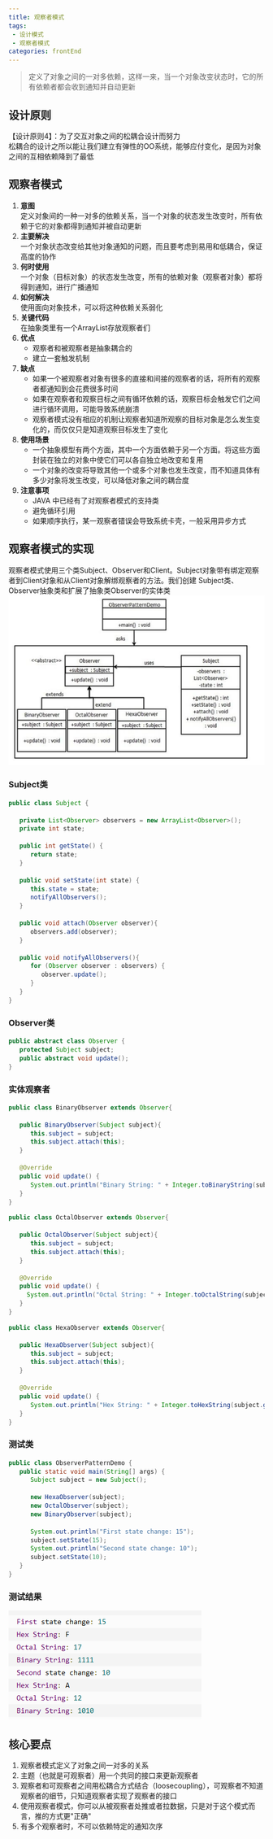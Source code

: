 ```yaml
---
title: 观察者模式
tags: 
 - 设计模式
 - 观察者模式
categories: frontEnd
---
```


>定义了对象之间的一对多依赖，这样一来，当一个对象改变状态时，它的所有依赖者都会收到通知并自动更新 

## 设计原则
【设计原则4】：为了交互对象之间的松耦合设计而努力  
松耦合的设计之所以能让我们建立有弹性的OO系统，能够应付变化，是因为对象之间的互相依赖降到了最低

## 观察者模式
1. **意图**  
定义对象间的一种一对多的依赖关系，当一个对象的状态发生改变时，所有依赖于它的对象都得到通知并被自动更新
2. **主要解决**  
一个对象状态改变给其他对象通知的问题，而且要考虑到易用和低耦合，保证高度的协作
3. **何时使用**  
一个对象（目标对象）的状态发生改变，所有的依赖对象（观察者对象）都将得到通知，进行广播通知
4. **如何解决**  
使用面向对象技术，可以将这种依赖关系弱化
5. **关键代码**  
在抽象类里有一个ArrayList存放观察者们
6. **优点**  
   * 观察者和被观察者是抽象耦合的
   * 建立一套触发机制
7. **缺点**  
   * 如果一个被观察者对象有很多的直接和间接的观察者的话，将所有的观察者都通知到会花费很多时间
   * 如果在观察者和观察目标之间有循环依赖的话，观察目标会触发它们之间进行循环调用，可能导致系统崩溃
   * 观察者模式没有相应的机制让观察者知道所观察的目标对象是怎么发生变化的，而仅仅只是知道观察目标发生了变化
8. **使用场景**  
   * 一个抽象模型有两个方面，其中一个方面依赖于另一个方面。将这些方面封装在独立的对象中使它们可以各自独立地改变和复用
   * 一个对象的改变将导致其他一个或多个对象也发生改变，而不知道具体有多少对象将发生改变，可以降低对象之间的耦合度
9. **注意事项**  
   * JAVA 中已经有了对观察者模式的支持类
   * 避免循环引用
   * 如果顺序执行，某一观察者错误会导致系统卡壳，一般采用异步方式 

## 观察者模式的实现
观察者模式使用三个类Subject、Observer和Client。Subject对象带有绑定观察者到Client对象和从Client对象解绑观察者的方法。我们创建 Subject类、Observer抽象类和扩展了抽象类Observer的实体类
![](../../.vuepress/public/img/202003302142.png)   
### Subject类
```java
public class Subject {
   
   private List<Observer> observers = new ArrayList<Observer>();
   private int state;
 
   public int getState() {
      return state;
   }
 
   public void setState(int state) {
      this.state = state;
      notifyAllObservers();
   }
 
   public void attach(Observer observer){
      observers.add(observer);      
   }
 
   public void notifyAllObservers(){
      for (Observer observer : observers) {
         observer.update();
      }
   }  
}
```

### Observer类
```java
public abstract class Observer {
   protected Subject subject;
   public abstract void update();
}
```

### 实体观察者
```java
public class BinaryObserver extends Observer{
 
   public BinaryObserver(Subject subject){
      this.subject = subject;
      this.subject.attach(this);
   }
 
   @Override
   public void update() {
      System.out.println("Binary String: " + Integer.toBinaryString(subject.getState())); 
   }
}
```
```java
public class OctalObserver extends Observer{
 
   public OctalObserver(Subject subject){
      this.subject = subject;
      this.subject.attach(this);
   }
 
   @Override
   public void update() {
     System.out.println("Octal String: " + Integer.toOctalString(subject.getState())); 
   }
}
```
```java
public class HexaObserver extends Observer{
 
   public HexaObserver(Subject subject){
      this.subject = subject;
      this.subject.attach(this);
   }
 
   @Override
   public void update() {
      System.out.println("Hex String: " + Integer.toHexString(subject.getState()).toUpperCase()); 
   }
}
```
### 测试类
```java
public class ObserverPatternDemo {
   public static void main(String[] args) {
      Subject subject = new Subject();
 
      new HexaObserver(subject);
      new OctalObserver(subject);
      new BinaryObserver(subject);
 
      System.out.println("First state change: 15");   
      subject.setState(15);
      System.out.println("Second state change: 10");  
      subject.setState(10);
   }
}
```
### 测试结果
![](../../.vuepress/public/img/202003302149.png)   

## 核心要点
1. 观察者模式定义了对象之间一对多的关系
2. 主题（也就是可观察者）用一个共同的接口来更新观察者
3. 观察者和可观察者之间用松耦合方式结合（loosecoupling），可观察者不知道观察者的细节，只知道观察者实现了观察者的接口
4. 使用观察者模式，你可以从被观察者处推或者拉数据，只是对于这个模式而言，推的方式更"正确"
5. 有多个观察者时，不可以依赖特定的通知次序